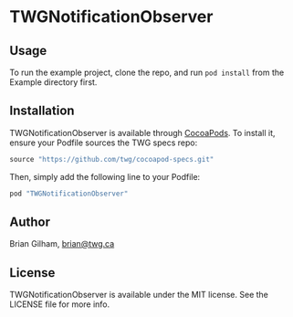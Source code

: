 # TWGNotificationObserver

## Usage

To run the example project, clone the repo, and run `pod install` from the Example directory first.

## Installation

TWGNotificationObserver is available through [CocoaPods](http://cocoapods.org). To install
it, ensure your Podfile sources the TWG specs repo:

```ruby
source "https://github.com/twg/cocoapod-specs.git"
```

Then, simply add the following line to your Podfile:

```ruby
pod "TWGNotificationObserver"
```

## Author

Brian Gilham, brian@twg.ca

## License

TWGNotificationObserver is available under the MIT license. See the LICENSE file for more info.

